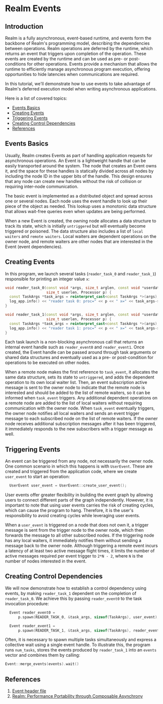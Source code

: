 # Realm Events

## Introduction
Realm is a fully asynchronous, event-based runtime, and events form
the backbone of Realm's programming model, describing the dependencies
between operations. Realm operations are deferred by the runtime,
which returns an event that triggers upon completion of the operation.
These events are created by the runtime and can be used as pre- or
post-conditions for other operations. Events provide a mechanism that
allows the runtime to efficiently manage asynchronous program
execution, offering opportunities to hide latencies when
communications are required.

In this tutorial, we'll demonstrate how to use events to take 
advantage of Realm's deferred execution model when writing asynchronous 
applications.

Here is a list of covered topics:

* [Events Basics](#events-basics)
* [Creating Events](#creating-events)
* [Triggering Events](#trigerring-events)
* [Creating Control Dependencies](#creating-control-dependencies)
* [References](#references)

## Events Basics
Usually, Realm creates Events as part of handling application requests
for asynchronous operations. An Event is a lightweight handle
that can be easily transported around the system. The node that
creates an Event owns it, and the space for these handles is statically
divided across all nodes by including the node ID in the upper bits of
the handle. This design ensures that any node can create new handles
without the risk of collision or requiring inter-node communication.

The basic event is implemented as a distributed object and spread
across one or several nodes. Each node uses the event handle to look up
their piece of the object as needed. This lookup uses a monotonic data
structure that allows wait-free queries even when updates are being
performed.

When a new Event is created, the owning node allocates a data
structure to track its state, which is initially `untriggered` but
will eventually become triggered or poisoned. The data structure also
includes a list of `local waiters` and `remote waiters`. Local waiters are
dependent operations on the owner node, and remote waiters are other nodes
that are interested in the Event (event dependencies).

## Creating Events
In this program, we launch several tasks (`reader_task_0` and
`reader_task_1`) responsible for
printing an integer value `x`:

```c++
void reader_task_0(const void *args, size_t arglen, const void *userdata,
                   size_t userlen, Processor p) {
  const TaskArgs *task_args = reinterpret_cast<const TaskArgs *>(args);
  log_app.info() << "reader task 0: proc=" << p << " x=" << task_args->x;
}

void reader_task_1(const void *args, size_t arglen, const void *userdata,
                   size_t userlen, Processor p) {
  const TaskArgs *task_args = reinterpret_cast<const TaskArgs *>(args);
  log_app.info() << "reader task 1: proc=" << p << " x=" << task_args->x;
}
```

Each task launch is a non-blocking  asynchronous call that returns an
internal event  handle such as `reader_event0` and `reader_event1`.
Once created, the Event handle can be passed around through 
task arguments or shared data structures and eventually used as a 
pre- or post-condition for operations to be executed on other nodes.

When a remote node makes the first reference to `task_event`, it 
allocates the same data structure, sets its state to `untriggered`, and
adds the dependent operation to its own local waiter list. Then, an 
event subscription active message is sent to the owner node to 
indicate that the remote node is interested and should be added to 
the list of remote waiters, so it can be informed when `task_event` 
triggers. Any additional dependent operations on a remote node are 
added to the list of local waiters without requiring communication 
with the owner node. When `task_event` eventually triggers, the owner 
node notifies all local waiters and sends an event trigger message to 
each subscribed node on the list of remote waiters. If the owner node 
receives additional subscription messages after it has been triggered, 
it immediately responds to the new subscribers with a trigger message 
as well.

## Triggering Events
An event can be triggered from any node, not necessarily the owner node.
One common scenario in which this happens is with `UserEvent`. These are
created and triggered from the application code, where
we create `user_event` to start an operation:

```c++
  UserEvent user_event = UserEvent::create_user_event();
```


User events offer greater flexibility in building the event graph by allowing
users to connect different parts of the graph independently. However, it is
important to note that using user events carries the risk of creating cycles,
which can cause the program to hang. Therefore, it is the user's responsibility
to avoid creating cycles while leveraging user events.

When a `user_event` is triggered on a node that does not own it, a
trigger message is sent from the trigger node to the owner node, which then
forwards the message to all other subscribed nodes. If the triggering 
node has any local waiters, it immediately notifies them without 
sending a message back to the owner node. Although triggering a remote
event incurs a latency of at least two active message flight times, it 
limits the number of active messages required per event trigger to 
`2*N - 2`, where `N` is the number of nodes interested in the event.

## Creating Control Dependencies
We will now demonstrate how to establish a control dependency using
events, by making `reader_task_1` dependent on the completion of
`reader_task_0`. We achieve this by passing `reader_event0` to the
task invocation procedure:

```c++
  Event reader_event0 =
      p.spawn(READER_TASK_0, &task_args, sizeof(TaskArgs), user_event);

  Event reader_event1 =
      p.spawn(READER_TASK_1, &task_args, sizeof(TaskArgs), reader_event0);
```

Often, it is necessary to spawn multiple tasks simultaneously and 
express a collective wait using a single event handle. To illustrate 
this, the program runs `num_tasks`, stores the events produced by
`reader_task_1` into an `events` vector and combines them by calling:

```c++
Event::merge_events(events).wait()
```

## References
1. [Event header file](https://github.com/StanfordLegion/legion/blob/stable/runtime/realm/event.h)
2. [Realm: Performance Portability through Composable Asynchrony](https://legion.stanford.edu/pdfs/treichler_thesis.pdf)
